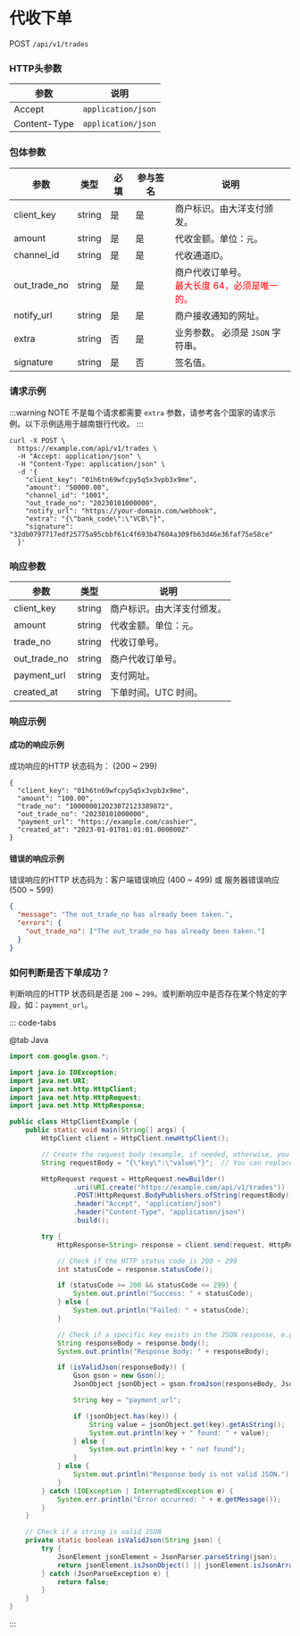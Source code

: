 # 代收下单

POST `/api/v1/trades`

### HTTP头参数 <Badge type="tip" text="Header" vertical="top" />

| 参数           | 说明                 |
|--------------|--------------------|
| Accept       | `application/json` |
| Content-Type | `application/json` |

### 包体参数 <Badge type="tip" text="Body" vertical="top" />

| 参数           | 类型     | 必填 | 参与签名 | 说明                                                          |
|--------------|--------|----|------|-------------------------------------------------------------|
| client_key   | string | 是  | 是    | 商户标识。由大洋支付颁发。                                               |
| amount       | string | 是  | 是    | 代收金额。单位：`元`。                                                |
| channel_id   | string | 是  | 是    | 代收通道ID。                                                     |
| out_trade_no | string | 是  | 是    | 商户代收订单号。<br><span style="color: red">最大长度 64，必须是唯一的。</span> |
| notify_url   | string | 是  | 是    | 商户接收通知的网址。                                                  |
| extra        | string | 否  | 是    | 业务参数。 必须是 `JSON` 字符串。                                       |
| signature    | string | 是  | 否    | 签名值。                                                        |

### 请求示例

:::warning NOTE
不是每个请求都需要 `extra` 参数，请参考各个国家的请求示例。以下示例适用于越南银行代收。
:::

```bash{8,11}
curl -X POST \
  https://example.com/api/v1/trades \
  -H "Accept: application/json" \
  -H "Content-Type: application/json" \
  -d '{
    "client_key": "01h6tn69wfcpy5q5x3vpb3x9me",
    "amount": "50000.00",
    "channel_id": "1001",
    "out_trade_no": "20230101000000",
    "notify_url": "https://your-domain.com/webhook",
    "extra": "{\"bank_code\":\"VCB\"}",
    "signature": "32db0797717edf25775a95cbbf61c4f693b47604a309fb63d46e36faf75e58ce"
  }'
```

### 响应参数

| 参数           | 类型     | 说明            |
|--------------|--------|---------------|
| client_key   | string | 商户标识。由大洋支付颁发。 |
| amount       | string | 代收金额。单位：`元`。  |
| trade_no     | string | 代收订单号。        |
| out_trade_no | string | 商户代收订单号。      |
| payment_url  | string | 支付网址。         |
| created_at   | string | 下单时间。UTC 时间。  |

### 响应示例

#### 成功的响应示例

成功响应的HTTP 状态码为： (200 ~ 299)

```json{4,6}
{
  "client_key": "01h6tn69wfcpy5q5x3vpb3x9me",
  "amount": "100.00",
  "trade_no": "100000012023072123389872",
  "out_trade_no": "20230101000000",
  "payment_url": "https://example.com/cashier",
  "created_at": "2023-01-01T01:01:01.000000Z"
}
```

#### 错误的响应示例

错误响应的HTTP 状态码为：客户端错误响应 (400 ~ 499) 或 服务器错误响应 (500 ~ 599)

```json
{
  "message": "The out_trade_no has already been taken.",
  "errors": {
    "out_trade_no": ["The out_trade_no has already been taken."]
  }
}
```

### 如何判断是否下单成功？

判断响应的HTTP 状态码是否是 `200` ~ `299`。或判断响应中是否存在某个特定的字段，如：`payment_url`。

::: code-tabs

@tab Java

```java
import com.google.gson.*;

import java.io.IOException;
import java.net.URI;
import java.net.http.HttpClient;
import java.net.http.HttpRequest;
import java.net.http.HttpResponse;

public class HttpClientExample {
    public static void main(String[] args) {
        HttpClient client = HttpClient.newHttpClient();

        // Create the request body (example, if needed, otherwise, you can remove this)
        String requestBody = "{\"key\":\"value\"}";  // You can replace with actual data for POST request

        HttpRequest request = HttpRequest.newBuilder()
                .uri(URI.create("https://example.com/api/v1/trades"))
                .POST(HttpRequest.BodyPublishers.ofString(requestBody))
                .header("Accept", "application/json")
                .header("Content-Type", "application/json")
                .build();

        try {
            HttpResponse<String> response = client.send(request, HttpResponse.BodyHandlers.ofString());

            // Check if the HTTP status code is 200 ~ 299
            int statusCode = response.statusCode();

            if (statusCode >= 200 && statusCode <= 299) {
                System.out.println("Success: " + statusCode);
            } else {
                System.out.println("Failed: " + statusCode);
            }

            // Check if a specific key exists in the JSON response, e.g., 'payment_url'
            String responseBody = response.body();
            System.out.println("Response Body: " + responseBody);

            if (isValidJson(responseBody)) {
                Gson gson = new Gson();
                JsonObject jsonObject = gson.fromJson(responseBody, JsonObject.class);

                String key = "payment_url";

                if (jsonObject.has(key)) {
                    String value = jsonObject.get(key).getAsString();
                    System.out.println(key + " found: " + value);
                } else {
                    System.out.println(key + " not found");
                }
            } else {
                System.out.println("Response body is not valid JSON.");
            }
        } catch (IOException | InterruptedException e) {
            System.err.println("Error occurred: " + e.getMessage());
        }
    }

    // Check if a string is valid JSON
    private static boolean isValidJson(String json) {
        try {
            JsonElement jsonElement = JsonParser.parseString(json);
            return jsonElement.isJsonObject() || jsonElement.isJsonArray();
        } catch (JsonParseException e) {
            return false;
        }
    }
}
```
:::
